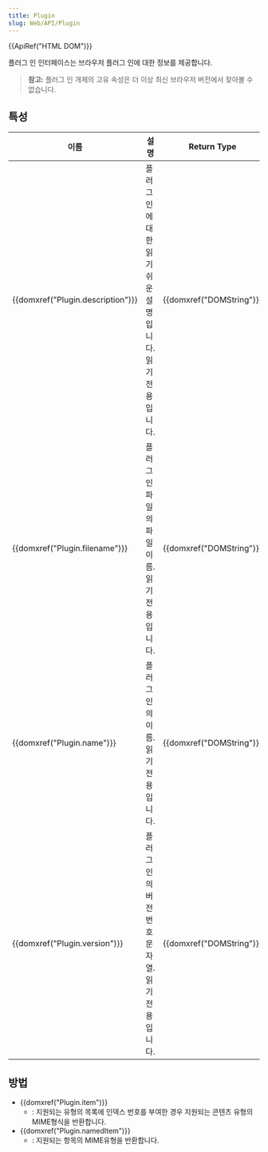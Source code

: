 ```yaml
---
title: Plugin
slug: Web/API/Plugin
---
```


{{ApiRef("HTML DOM")}}

플러그 인 인터페이스는 브라우저 플러그 인에 대한 정보를 제공합니다.

> **참고:** 플러그 인 개체의 고유 속성은 더 이상 최신 브라우저 버전에서 찾아볼 수 없습니다.

## 특성

| 이름                              | 설명                                                    | Return Type              | 유용성                           |
| --------------------------------- | ------------------------------------------------------- | ------------------------ | -------------------------------- |
| {{domxref("Plugin.description")}} | 플러그 인에 대한 읽기 쉬운 설명입니다. 읽기 전용입니다. | {{domxref("DOMString")}} | DOM 0                            |
| {{domxref("Plugin.filename")}}    | 플러그 인 파일의 파일 이름. 읽기 전용입니다.            | {{domxref("DOMString")}} | DOM 0                            |
| {{domxref("Plugin.name")}}        | 플러그 인의 이름. 읽기 전용입니다.                      | {{domxref("DOMString")}} | DOM 0                            |
| {{domxref("Plugin.version")}}     | 플러그 인의 버전 번호 문자열. 읽기 전용입니다.          | {{domxref("DOMString")}} | Gecko browsers only (Firefox 4+) |

## 방법

- {{domxref("Plugin.item")}}
  - : 지원되는 유형의 목록에 인덱스 번호를 부여한 경우 지원되는 콘텐츠 유형의 MIME형식을 반환합니다.
- {{domxref("Plugin.namedItem")}}
  - : 지원되는 항목의 MIME유형을 반환합니다.
